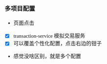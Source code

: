 <span  style="font-family: Simsun,serif; font-size: 17px; ">

### 多项目配置

- 页面点击
- [x] transaction-service 模拟交易服务
- [x] 可以覆盖个性化配置，点击右边的钳子
- 感觉没啥区别，就是多个配置

</span>